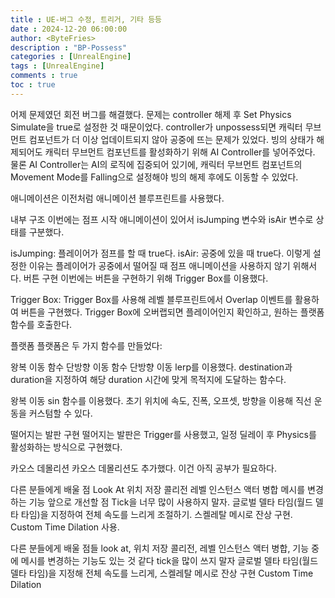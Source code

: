 ```yaml
---
title : UE-버그 수정, 트리거, 기타 등등
date : 2024-12-20 06:00:00
author: <ByteFries>
description : "BP-Possess"
categories : [UnrealEngine]
tags : [UnrealEngine]
comments : true
toc : true
---
```


어제 문제였던 회전 버그를 해결했다.
문제는 controller 해제 후 Set Physics Simulate을 true로 설정한 것 때문이었다.
controller가 unpossess되면 캐릭터 무브먼트 컴포넌트가 더 이상 업데이트되지 않아 공중에 뜨는 문제가 있었다.
빙의 상태가 해제되어도 캐릭터 무브먼트 컴포넌트를 활성화하기 위해 AI Controller를 넣어주었다.
물론 AI Controller는 AI의 로직에 집중되어 있기에, 캐릭터 무브먼트 컴포넌트의 Movement Mode를 Falling으로 설정해야 빙의 해제 후에도 이동할 수 있었다.

애니메이션은 이전처럼 애니메이션 블루프린트를 사용했다.

내부 구조
이번에는 점프 시작 애니메이션이 있어서 isJumping 변수와 isAir 변수로 상태를 구분했다.

isJumping: 플레이어가 점프를 할 때 true다.
isAir: 공중에 있을 때 true다.
이렇게 설정한 이유는 플레이어가 공중에서 떨어질 때 점프 애니메이션을 사용하지 않기 위해서다.
버튼 구현
이번에는 버튼을 구현하기 위해 Trigger Box를 이용했다.

Trigger Box:
Trigger Box를 사용해 레벨 블루프린트에서 Overlap 이벤트를 활용하여 버튼을 구현했다.
Trigger Box에 오버랩되면 플레이어인지 확인하고, 원하는 플랫폼 함수를 호출한다.

플랫폼
플랫폼은 두 가지 함수를 만들었다:

왕복 이동 함수
단방향 이동 함수
단방향 이동
lerp를 이용했다. destination과 duration을 지정하여 해당 duration 시간에 맞게 목적지에 도달하는 함수다.

왕복 이동
sin 함수를 이용했다.
초기 위치에 속도, 진폭, 오프셋, 방향을 이용해 직선 운동을 커스텀할 수 있다.

떨어지는 발판 구현
떨어지는 발판은 Trigger를 사용했고, 일정 딜레이 후 Physics를 활성화하는 방식으로 구현했다.

카오스 데몰리션
카오스 데몰리션도 추가했다.
이건 아직 공부가 필요하다.

다른 분들에게 배울 점
Look At
위치 저장 콜리전
레벨 인스턴스 액터 병합
메시를 변경하는 기능
앞으로 개선할 점
Tick을 너무 많이 사용하지 말자.
글로벌 델타 타임(월드 델타 타임)을 지정하여 전체 속도를 느리게 조절하기.
스켈레탈 메시로 잔상 구현.
Custom Time Dilation 사용.


다른 분들에게 배울 점들
look at, 위치 저장 콜리전, 레벨 인스턴스 액터 병합, 기능 중에 메시를 변경하는 기능도 있는 것 같다
tick을 많이 쓰지 말자
글로벌 델타 타임(월드 델타 타임)을 지정해 전체 속도를 느리게, 스켈레탈 메시로 잔상 구현 Custom Time Dilation
